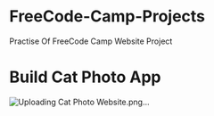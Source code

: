 # FreeCode-Camp-Projects

Practise Of FreeCode Camp Website Project

# Build Cat Photo App
![Uploading Cat Photo Website.png…]()

